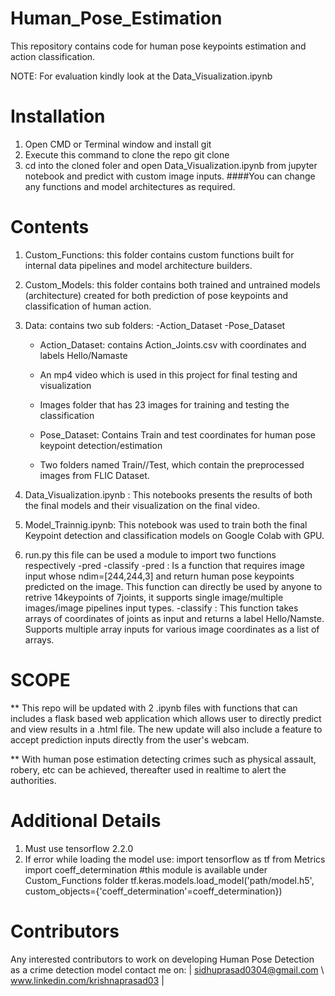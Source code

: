 # Human_Pose_Estimation
This repository contains code for human pose keypoints estimation and action classification.

NOTE: For evaluation kindly look at the Data_Visualization.ipynb

# Installation

1. Open CMD or Terminal window and install git
2. Execute this command to clone the repo git clone 
3. cd into the cloned foler and open Data_Visualization.ipynb from jupyter notebook and predict with custom image inputs.
####You can change any functions and model architectures as required.



# Contents
1. Custom_Functions: this folder contains custom functions built for internal data pipelines and model architecture builders.
2. Custom_Models: this folder contains both trained and untrained models (architecture) created for both prediction of pose keypoints and classification of human action.
3. Data: contains two sub folders: -Action_Dataset -Pose_Dataset
    - Action_Dataset: contains Action_Joints.csv with coordinates and labels Hello/Namaste
    - An mp4 video which is used in this project for final testing and visualization
    - Images folder that has 23 images for training and testing the classification
    
    - Pose_Dataset: Contains Train and test coordinates for human pose keypoint detection/estimation
    - Two folders named Train//Test, which contain the preprocessed images from FLIC Dataset.
    
4. Data_Visualization.ipynb : This notebooks presents the results of both the final models and their visualization on the final video.
5. Model_Trainnig.ipynb: This notebook was used to train both the final Keypoint detection and classification models on Google Colab with GPU.
6. run.py this file can be used a module to import two functions respectively -pred -classify
    -pred : Is a function that requires image input whose ndim=[244,244,3] and return human pose keypoints predicted on the           image. This function can directly be used by anyone to retrive 14keypoints of 7joints, it supports single image/multiple       images/image pipelines input types.
    -classify : This function takes arrays of coordinates of joints as input and returns a label Hello/Namste. Supports               multiple array inputs for various image coordinates as a list of arrays.
    
# SCOPE

** This repo will be updated with 2 .ipynb files with functions that can includes a flask based web application which allows user to directly predict and view results in a .html file. The new update will also include a feature to accept prediction inputs directly from the user's webcam.

** With human pose estimation detecting crimes such as physical assault, robery, etc can be achieved, thereafter used in realtime to alert the authorities.

# Additional Details
1. Must use tensorflow 2.2.0
2. If error while loading the model use:
import tensorflow as tf
from Metrics import coeff_determination #this module is available under Custom_Functions folder
tf.keras.models.load_model('path/model.h5', custom_objects={'coeff_determination'=coeff_determination})

# Contributors
Any interested contributors to work on developing Human Pose Detection as a crime detection model contact me on:
 | sidhuprasad0304@gmail.com \\ www.linkedin.com/krishnaprasad03 |
